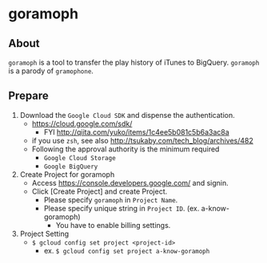 # goramoph
## About
`goramoph` is a tool to transfer the play history of iTunes to BigQuery.
`goramoph` is a parody of `gramophone`.

## Prepare
1. Download the `Google Cloud SDK` and dispense the authentication.
    * https://cloud.google.com/sdk/
        * FYI http://qiita.com/yuko/items/1c4ee5b081c5b6a3ac8a
    * if you use `zsh`, see also http://tsukaby.com/tech_blog/archives/482
    * Following the approval authority is the minimum required
        * `Google Cloud Storage`
        * `Google BigQuery`
2. Create Project for goramoph
	* Access https://console.developers.google.com/ and signin.
	* Click [Create Project] and create Project.
		* Please specify `goramoph` in `Project Name`.
		* Please specify unique string in `Project ID`. (ex. a-know-goramoph)
			* You have to enable billing settings.
3. Project Setting
	* `$ gcloud config set project <project-id>`
		* ex. `$ gcloud config set project a-know-goramoph`
